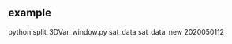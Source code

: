 <!--
 * @Description: readme for sat_script
 * @Author: Hejun Xie
 * @Date: 2020-07-05 22:58:09
 * @LastEditors: Hejun Xie
 * @LastEditTime: 2020-07-05 23:00:37
--> 

## example

python split_3DVar_window.py sat_data sat_data_new 2020050112
